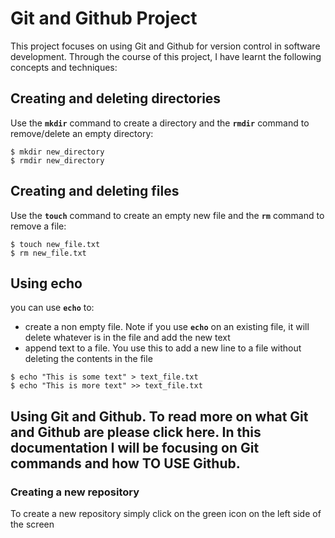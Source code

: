 # Git and Github Project
This project focuses on using Git and Github for version control in software development. Through the course of this project, I have learnt the following concepts and techniques:

## Creating and deleting directories
Use the **`mkdir`** command to create a directory and the **`rmdir`** command to remove/delete an empty directory:
```
$ mkdir new_directory
$ rmdir new_directory
```

## Creating and deleting files
Use the **`touch`** command to create an empty new file and the **`rm`** command to remove a file:

```
$ touch new_file.txt
$ rm new_file.txt
```

## Using echo
you can use **`echo`** to:
- create a non empty file. Note if you use **`echo`** on an existing file, it will delete whatever is in the file and add the new text
- append text to a file. You use this to add a new line to a file without deleting the contents in the file 

```
$ echo "This is some text" > text_file.txt
$ echo "This is more text" >> text_file.txt
```

## Using Git and Github. To read more on what Git and Github are please click here. In this documentation I will be focusing on Git commands and how TO USE Github.

### Creating a new repository
To create a new repository simply click on the green icon on the left side of the screen
